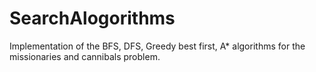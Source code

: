 # SearchAlogorithms
Implementation of the BFS, DFS, Greedy best first, A* algorithms for the missionaries and cannibals problem.
